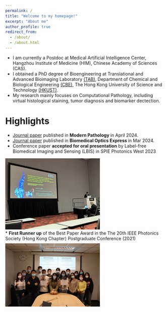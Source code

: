 ```yaml
---
permalink: /
title: "Welcome to my homepage!"
excerpt: "About me"
author_profile: true
redirect_from: 
  - /about/
  - /about.html
---
```


* I am currently a Postdoc at Medical Artificial Intelligence Center, Hangzhou Institute of Medicine (HIM), Chinese Academy of Sciences (CAS).
* I obtained a PhD degree of Bioengineering at Translational and Advanced Bioimaging Laboratory [(TAB)](https://ttwwong.wixsite.com/tabhkust), Department of Chemical and Biological Engineering [(CBE)](https://cbe.ust.hk/index.php), The Hong Kong University of Science and Technology [(HKUST)](https://hkust.edu.hk/).  
* My research mainly focuses on Computational Pathology, including virtual histological staining, tumor diagnosis and biomarker dectection.  


Highlights
======
* [Journal paper](https://doi.org/10.1016/j.modpat.2024.100487) published in <b> Modern Pathology </b> in April 2024.
* [Journal paper](https://doi.org/10.1364/BOE.515018) published in <b> Biomedical Optics Express </b> in Mar 2024.
* Conference paper <b>accepted for oral presentation</b> by Label-free Biomedical Imaging and Sensing (LBIS) in SPIE Photonics West 2023
<div style="margin-top:0.5em;"> <a href="/images/spie.jpeg"><img src="/images/spie-600.jpg" width="300" loading="lazy" alt="spie2023"></a> </div>
* <b>First Runner up</b> of the Best Paper Award in the The 20th IEEE Photonics Society (Hong Kong Chapter) Postgraduate Conference (2021)
<div style="margin-top:0.5em;"> <a href="/images/2.jpeg"><img src="/images/2-600.jpg" width="300" loading="lazy" alt="spie2023"></a>  </div>
